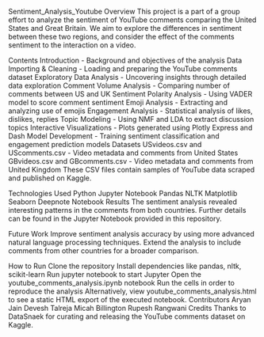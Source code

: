 Sentiment_Analysis_Youtube
Overview
This project is a part of a group effort to analyze the sentiment of YouTube comments comparing the United States and Great Britain. We aim to explore the differences in sentiment between these two regions, and consider the effect of the comments sentiment to the interaction on a video.

Contents
Introduction - Background and objectives of the analysis
Data Importing & Cleaning - Loading and preparing the YouTube comments dataset
Exploratory Data Analysis - Uncovering insights through detailed data exploration
Comment Volume Analysis - Comparing number of comments between US and UK
Sentiment Polarity Analysis - Using VADER model to score comment sentiment
Emoji Analysis - Extracting and analyzing use of emojis
Engagement Analysis - Statistical analysis of likes, dislikes, replies
Topic Modeling - Using NMF and LDA to extract discussion topics
Interactive Visualizations - Plots generated using Plotly Express and Dash
Model Development - Training sentiment classification and engagement prediction models
Datasets
USvideos.csv and UScomments.csv - Video metadata and comments from United States
GBvideos.csv and GBcomments.csv - Video metadata and comments from United Kingdom
These CSV files contain samples of YouTube data scraped and published on Kaggle.

Technologies Used
Python
Jupyter Notebook
Pandas
NLTK
Matplotlib
Seaborn
Deepnote Notebook
Results
The sentiment analysis revealed interesting patterns in the comments from both countries. Further details can be found in the Jupyter Notebook provided in this repository.

Future Work
Improve sentiment analysis accuracy by using more advanced natural language processing techniques. Extend the analysis to include comments from other countries for a broader comparison.

How to Run
Clone the repository
Install dependencies like pandas, nltk, scikit-learn
Run jupyter notebook to start Jupyter
Open the youtube_comments_analysis.ipynb notebook
Run the cells in order to reproduce the analysis
Alternatively, view youtube_comments_analysis.html to see a static HTML export of the executed notebook.
Contributors
Aryan Jain
Devesh Talreja
Micah Billington
Rupesh Rangwani
Credits
Thanks to DataSnaek for curating and releasing the YouTube comments dataset on Kaggle.
